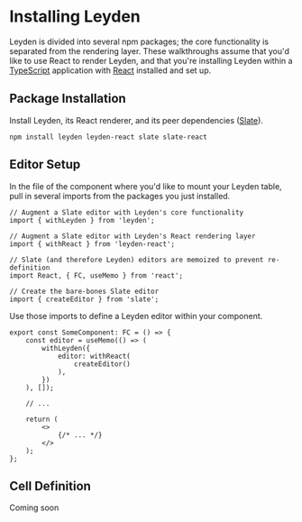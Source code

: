 # Installing Leyden

Leyden is divided into several npm packages; the core functionality is separated from the rendering layer. These walkthroughs assume that you'd like to use React to render Leyden, and that you're installing Leyden within a [TypeScript][typescript] application with [React][react] installed and set up.

## Package Installation

Install Leyden, its React renderer, and its peer dependencies ([Slate][slate]).

```text
npm install leyden leyden-react slate slate-react
```

## Editor Setup

In the file of the component where you'd like to mount your Leyden table, pull in several imports from the packages you just installed.

```tsx
// Augment a Slate editor with Leyden's core functionality
import { withLeyden } from 'leyden';

// Augment a Slate editor with Leyden's React rendering layer 
import { withReact } from 'leyden-react';

// Slate (and therefore Leyden) editors are memoized to prevent re-definition
import React, { FC, useMemo } from 'react';

// Create the bare-bones Slate editor
import { createEditor } from 'slate';
```

Use those imports to define a Leyden editor within your component.

```tsx
export const SomeComponent: FC = () => {
    const editor = useMemo(() => (
        withLeyden({
            editor: withReact(
                createEditor()
            ),
        })
    ), []);

    // ...

    return (
        <>
            {/* ... */}
        </>
    );
};
```

## Cell Definition

Coming soon


[react]: https://reactjs.org/
[slate]: https://github.com/ianstormtaylor/slate
[typescript]: https://www.typescriptlang.org/
